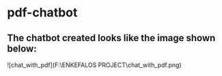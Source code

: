 ﻿# pdf-chatbot

## The chatbot created looks like the image shown below:

![chat_with_pdf](F:\ENKEFALOS PROJECT\chat_with_pdf.png)
